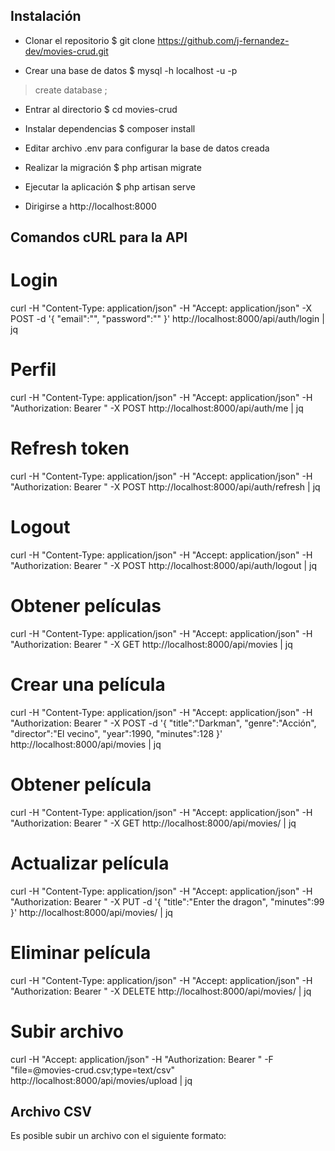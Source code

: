## Instalación

- Clonar el repositorio
$ git clone https://github.com/j-fernandez-dev/movies-crud.git

- Crear una base de datos
$ mysql -h localhost -u <usuario> -p
> create database <db>;

- Entrar al directorio
$ cd movies-crud

- Instalar dependencias
$ composer install

- Editar archivo .env para configurar la base de datos creada

- Realizar la migración
$ php artisan migrate

- Ejecutar la aplicación
$ php artisan serve

- Dirigirse a http://localhost:8000

## Comandos cURL para la API

# Login

curl -H "Content-Type: application/json" -H "Accept: application/json" -X POST -d '{ "email":"<email>", "password":"<password>" }' http://localhost:8000/api/auth/login | jq

# Perfil

curl -H "Content-Type: application/json" -H "Accept: application/json" -H "Authorization: Bearer <token>" -X POST http://localhost:8000/api/auth/me | jq

# Refresh token

curl -H "Content-Type: application/json" -H "Accept: application/json" -H "Authorization: Bearer <token>" -X POST http://localhost:8000/api/auth/refresh | jq

# Logout

curl -H "Content-Type: application/json" -H "Accept: application/json" -H "Authorization: Bearer <token>" -X POST http://localhost:8000/api/auth/logout | jq

# Obtener películas

curl -H "Content-Type: application/json" -H "Accept: application/json" -H "Authorization: Bearer <token>" -X GET http://localhost:8000/api/movies | jq

# Crear una película

curl -H "Content-Type: application/json" -H "Accept: application/json" -H "Authorization: Bearer <token>" -X POST -d '{ "title":"Darkman", "genre":"Acción", "director":"El vecino", "year":1990, "minutes":128 }' http://localhost:8000/api/movies | jq

# Obtener película

curl -H "Content-Type: application/json" -H "Accept: application/json" -H "Authorization: Bearer <token>" -X GET http://localhost:8000/api/movies/<id> | jq

# Actualizar película

curl -H "Content-Type: application/json" -H "Accept: application/json" -H "Authorization: Bearer <token>" -X PUT -d '{ "title":"Enter the dragon", "minutes":99 }' http://localhost:8000/api/movies/<id> | jq

# Eliminar película

curl -H "Content-Type: application/json" -H "Accept: application/json" -H "Authorization: Bearer <token>" -X DELETE http://localhost:8000/api/movies/<id> | jq

# Subir archivo

curl -H "Accept: application/json" -H "Authorization: Bearer <token>" -F "file=@movies-crud.csv;type=text/csv" http://localhost:8000/api/movies/upload | jq

## Archivo CSV

Es posible subir un archivo con el siguiente formato:

<title>;<genre>;<director>;<year>;<minutes>

En el directorio principal se encuentra el archivo movies-cruc.csv como ejemplo:

The lord of the rings;Action;Peter Jackson;2001;178
Enter the dragon;Action;Robert Clouse;1973;102
Léon;Drama;Luc Besson;1994;110
The Godfather;Drama;Coppola;1972;175
Tinker Tailor Soldier Spy;Thriller;Tomas Alfredson;2011;122
The Matrix;Sci-Fi;Wachowski;1999;136
Point Break;Action;Kathryn Bigelow;1991;122
